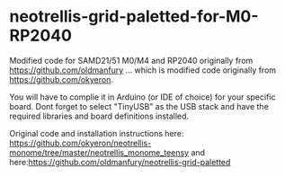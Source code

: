 # neotrellis-grid-paletted-for-M0-RP2040

Modified code for SAMD21/51 M0/M4 and RP2040 originally from https://github.com/oldmanfury ... which is modified code originally from https://github.com/okyeron. 

You will have to complie it in Arduino (or IDE of choice) for your specific board. Dont forget to select "TinyUSB" as the USB stack and have the required libraries and board definitions installed.

Original code and installation instructions here: https://github.com/okyeron/neotrellis-monome/tree/master/neotrellis_monome_teensy  and here:https://github.com/oldmanfury/neotrellis-grid-paletted
